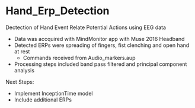 # Hand_Erp_Detection
Dectection of Hand Event Relate Potential Actions using EEG data

- Data was accquired with MindMonitor app with Muse 2016 Headband
- Detected ERPs were spreading of fingers, fist clenching and open hand at rest
  - Commands received from Audio_markers.aup
- Processing steps included band pass filtered and principal component analysis

Next Steps:
- Implement InceptionTime model
- Include additional ERPs
